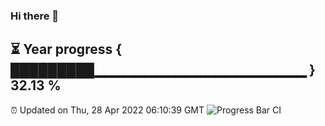 ### Hi there 👋
⏳ Year progress { █████████▁▁▁▁▁▁▁▁▁▁▁▁▁▁▁▁▁▁▁▁▁ } 32.13 %
---
⏰ Updated on Thu, 28 Apr 2022 06:10:39 GMT
![Progress Bar CI](https://github.com/Moyi321/Moyi321/workflows/Progress%20Bar%20CI/badge.svg)
